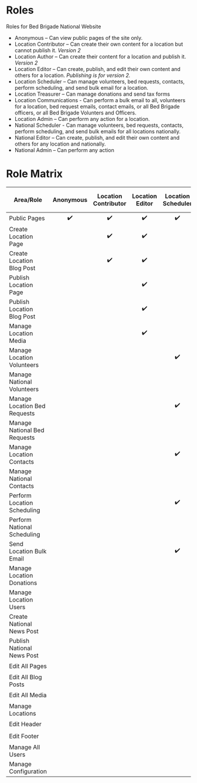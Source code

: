 # Roles

Roles for Bed Brigade National Website

* Anonymous – Can view public pages of the site only.
* Location Contributor – Can create their own content for a location but cannot publish it. *Version 2*
* Location Author – Can create their content for a location and publish it. *Version 2*
* Location Editor – Can create, publish, and edit their own content and others for a location. *Publishing is for version 2.*
* Location Scheduler – Can manage volunteers, bed requests, contacts, perform scheduling, and send bulk email for a location.
* Location Treasurer – Can manage donations and send tax forms
* Location Communications - Can perform a bulk email to all, volunteers for a location, bed request emails, contact emails, or all Bed Brigade officers, or all Bed Brigade Volunters and Officers. 
* Location Admin – Can perform any action for a location.
* National Scheduler - Can manage volunteers, bed requests, contacts, perform scheduling, and send bulk emails for all locations nationally.
* National Editor – Can create, publish, and edit their own content and others for any location and nationally.
* National Admin – Can perform any action

# Role Matrix

| Area/Role                    | Anonymous          | Location Contributor | Location Editor    | Location Scheduler | Location Treasurer | Location Communications | Location Admin Plus | Location Admin     | National Scheduler | National Editor    | National Admin     |
|------------------------------|:------------------:|:--------------------:|:------------------:|:------------------:|:------------------:|:-----------------------:|:-------------------:|:------------------:|:------------------:|:------------------:|:------------------:|
| Public Pages                 | :heavy_check_mark: | :heavy_check_mark:   | :heavy_check_mark: | :heavy_check_mark: | :heavy_check_mark: | :heavy_check_mark:      | :heavy_check_mark:  | :heavy_check_mark: | :heavy_check_mark: | :heavy_check_mark: | :heavy_check_mark: |
| Create Location Page         |                    | :heavy_check_mark:   | :heavy_check_mark: |                    |                    |                         | :heavy_check_mark:  | :heavy_check_mark: |                    | :heavy_check_mark: | :heavy_check_mark: |
| Create Location Blog Post    |                    | :heavy_check_mark:   | :heavy_check_mark: |                    |                    |                         | :heavy_check_mark:  | :heavy_check_mark: |                    | :heavy_check_mark: | :heavy_check_mark: |
| Publish Location Page        |                    |                      | :heavy_check_mark: |                    |                    |                         | :heavy_check_mark:  | :heavy_check_mark: |                    | :heavy_check_mark: | :heavy_check_mark: |
| Publish Location Blog Post   |                    |                      | :heavy_check_mark: |                    |                    |                         | :heavy_check_mark:  | :heavy_check_mark: |                    | :heavy_check_mark: | :heavy_check_mark: |
| Manage Location Media        |                    |                      | :heavy_check_mark: |                    |                    |                         | :heavy_check_mark:  | :heavy_check_mark: |                    | :heavy_check_mark: | :heavy_check_mark: |
| Manage Location Volunteers   |                    |                      |                    | :heavy_check_mark: |                    |                         | :heavy_check_mark:  | :heavy_check_mark: | :heavy_check_mark: |                    | :heavy_check_mark: |
| Manage National Volunteers   |                    |                      |                    |                    |                    |                         | :heavy_check_mark:  |                    | :heavy_check_mark: |                    | :heavy_check_mark: |
| Manage Location Bed Requests |                    |                      |                    | :heavy_check_mark: |                    |                         | :heavy_check_mark:  | :heavy_check_mark: |                    |                    | :heavy_check_mark: |
| Manage National Bed Requests |                    |                      |                    |                    |                    |                         | :heavy_check_mark:  |                    | :heavy_check_mark: |                    | :heavy_check_mark: |
| Manage Location Contacts     |                    |                      |                    | :heavy_check_mark: |                    |                         | :heavy_check_mark:  | :heavy_check_mark: | :heavy_check_mark: |                    | :heavy_check_mark: |
| Manage National Contacts     |                    |                      |                    |                    |                    |                         | :heavy_check_mark:  |                    | :heavy_check_mark: |                    | :heavy_check_mark: |
| Perform Location Scheduling  |                    |                      |                    | :heavy_check_mark: |                    |                         | :heavy_check_mark:  | :heavy_check_mark: | :heavy_check_mark: |                    | :heavy_check_mark: |
| Perform National Scheduling  |                    |                      |                    |                    |                    |                         | :heavy_check_mark:  |                    | :heavy_check_mark: |                    | :heavy_check_mark: |
| Send Location Bulk Email     |                    |                      |                    | :heavy_check_mark: |                    | :heavy_check_mark:      | :heavy_check_mark:  | :heavy_check_mark: | :heavy_check_mark: |                    | :heavy_check_mark: |
| Manage Location Donations    |                    |                      |                    |                    | :heavy_check_mark: |                         | :heavy_check_mark:  | :heavy_check_mark: |                    |                    | :heavy_check_mark: |
| Manage Location Users        |                    |                      |                    |                    |                    |                         | :heavy_check_mark:  | :heavy_check_mark: |                    |                    | :heavy_check_mark: |
| Create National News Post    |                    |                      |                    |                    |                    |                         |                     |                    |                    | :heavy_check_mark: | :heavy_check_mark: |
| Publish National News Post   |                    |                      |                    |                    |                    |                         |                     |                    |                    | :heavy_check_mark: | :heavy_check_mark: |
| Edit All Pages               |                    |                      |                    |                    |                    |                         |                     |                    |                    | :heavy_check_mark: | :heavy_check_mark: |
| Edit All Blog Posts          |                    |                      |                    |                    |                    |                         |                     |                    |                    | :heavy_check_mark: | :heavy_check_mark: |
| Edit All Media               |                    |                      |                    |                    |                    |                         |                     |                    |                    | :heavy_check_mark: | :heavy_check_mark: |
| Manage Locations             |                    |                      |                    |                    |                    |                         |                     |                    |                    |                    | :heavy_check_mark: |
| Edit Header                  |                    |                      |                    |                    |                    |                         |                     |                    |                    | :heavy_check_mark: | :heavy_check_mark: |
| Edit Footer                  |                    |                      |                    |                    |                    |                         |                     |                    |                    | :heavy_check_mark: | :heavy_check_mark: |
| Manage All Users             |                    |                      |                    |                    |                    |                         |                     |                    |                    |                    | :heavy_check_mark: |
| Manage Configuration         |                    |                      |                    |                    |                    |                         |                     |                    |                    |                    | :heavy_check_mark: |
